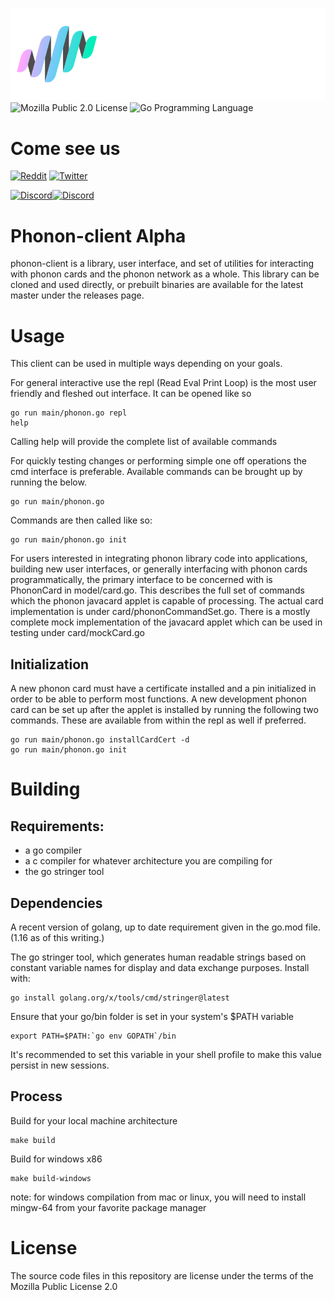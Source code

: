 [![Phonon Logo](./assets/logo.svg)](https://phonon.network)
![Mozilla Public 2.0 License](https://img.shields.io/badge/license-MozillaPublic2.0-green)
![Go Programming Language](https://img.shields.io/badge/Go-00ADD8?style=flat&logo=go&logoColor=white)

# Come see us
[![Reddit](https://img.shields.io/badge/Reddit-FF4500?style=flat&logo=reddit&logoColor=white)](https://reddit.com/r/PhononDAO)
[![Twitter](https://img.shields.io/badge/Twitter-1DA1F2?style=flat&logo=twitter&logoColor=white)](https://twitter.com/PhononDAO)

[![Discord](https://img.shields.io/badge/Discord-7289DA?style=flat&logo=discord&logoColor=white)](https://discord.gg/RNQtyBaKMH)[![Discord](https://img.shields.io/discord/921799167779672064?labelColor=5b209a)](https://discord.gg/RNQtyBaKMH)
# Phonon-client Alpha
phonon-client is a library, user interface, and set of utilities for interacting with phonon cards and the phonon network as a whole.
This library can be cloned and used directly, or prebuilt binaries are available for the latest master under the releases page.

# Usage
This client can be used in multiple ways depending on your goals.

For general interactive use the repl (Read Eval Print Loop) is the most user friendly and fleshed out interface. It can be opened like so
```
go run main/phonon.go repl
help
```
Calling help will provide the complete list of available commands

For quickly testing changes or performing simple one off operations the cmd interface is preferable. Available commands can be brought up by running the below.
```
go run main/phonon.go
```
Commands are then called like so:
```
go run main/phonon.go init
```

For users interested in integrating phonon library code into applications, building new user interfaces, or generally interfacing with phonon cards programmatically, the primary interface to be concerned with is PhononCard in model/card.go. This describes the full set of commands which the phonon javacard applet is capable of processing. The actual card implementation is under card/phononCommandSet.go. There is a mostly complete mock implementation of the javacard applet which can be used in testing under card/mockCard.go

## Initialization
A new phonon card must have a certificate installed and a pin initialized in order to be able to perform most functions. A new development phonon card can be set up after the applet is installed by running the following two commands. These are available from within the repl as well if preferred.

```
go run main/phonon.go installCardCert -d
go run main/phonon.go init
```

# Building
## Requirements:
- a go compiler
- a c compiler for whatever architecture you are compiling for
- the go stringer tool

## Dependencies
A recent version of golang, up to date requirement given in the go.mod file. (1.16 as of this writing.)

The go stringer tool, which generates human readable strings based on constant variable names for display and data exchange purposes. Install with:
```
go install golang.org/x/tools/cmd/stringer@latest
```
Ensure that your go/bin folder is set in your system's $PATH variable
```
export PATH=$PATH:`go env GOPATH`/bin
```
It's recommended to set this variable in your shell profile to make this value persist in new sessions.

## Process
Build for your local machine architecture
```
make build
```

Build for windows x86
```
make build-windows
```
note: for windows compilation from mac or linux, you will need to install mingw-64 from your favorite package manager

# License
The source code files in this repository are license under the terms of the Mozilla Public License 2.0
